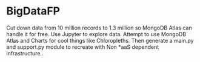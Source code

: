 # BigDataFP

Cut down data from 10 million records to 1.3 million so MongoDB Atlas can handle it for free.
Use Jupyter to explore data.
Attempt to use MongoDB Atlas and Charts for cool things like Chloropleths. 
Then generate a main.py and support.py module to recreate with Non *aaS dependent infrastructure..